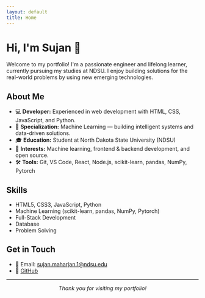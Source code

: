 ```yaml
---
layout: default
title: Home
---
```


# Hi, I'm Sujan 👋

Welcome to my portfolio! I'm a passionate engineer and lifelong learner, currently pursuing my studies at NDSU. I enjoy building solutions for the real-world problems by using new emerging technologies.

## About Me

-   💻 **Developer:** Experienced in web development with HTML, CSS, JavaScript, and Python.
-   🤖 **Specialization:** Machine Learning — building intelligent systems and data-driven solutions.
-   🎓 **Education:** Student at North Dakota State University (NDSU)
-   🌱 **Interests:** Machine learning, frontend & backend development, and open source.
-   🛠️ **Tools:** Git, VS Code, React, Node.js, scikit-learn, pandas, NumPy, Pytorch

## Skills

-   HTML5, CSS3, JavaScript, Python
-   Machine Learning (scikit-learn, pandas, NumPy, Pytorch)
-   Full-Stack Development
-   Database
-   Problem Solving

## Get in Touch

-   📧 Email: sujan.maharjan.1@ndsu.edu
-   💼 [GitHub](https://github.com/sujanW0W)

---

<p align="center"><em>Thank you for visiting my portfolio!</em></p>
